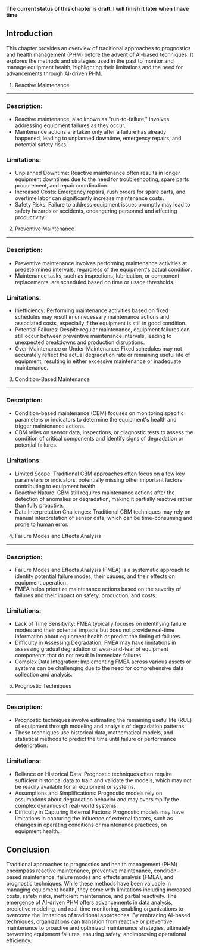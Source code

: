 **The current status of this chapter is draft. I will finish it later when I have time**

Introduction
------------

This chapter provides an overview of traditional approaches to prognostics and health management (PHM) before the advent of AI-based techniques. It explores the methods and strategies used in the past to monitor and manage equipment health, highlighting their limitations and the need for advancements through AI-driven PHM.

1. Reactive Maintenance
-----------------------

### Description:

* Reactive maintenance, also known as "run-to-failure," involves addressing equipment failures as they occur.
* Maintenance actions are taken only after a failure has already happened, leading to unplanned downtime, emergency repairs, and potential safety risks.

### Limitations:

* Unplanned Downtime: Reactive maintenance often results in longer equipment downtimes due to the need for troubleshooting, spare parts procurement, and repair coordination.
* Increased Costs: Emergency repairs, rush orders for spare parts, and overtime labor can significantly increase maintenance costs.
* Safety Risks: Failure to address equipment issues promptly may lead to safety hazards or accidents, endangering personnel and affecting productivity.

2. Preventive Maintenance
-------------------------

### Description:

* Preventive maintenance involves performing maintenance activities at predetermined intervals, regardless of the equipment's actual condition.
* Maintenance tasks, such as inspections, lubrication, or component replacements, are scheduled based on time or usage thresholds.

### Limitations:

* Inefficiency: Performing maintenance activities based on fixed schedules may result in unnecessary maintenance actions and associated costs, especially if the equipment is still in good condition.
* Potential Failures: Despite regular maintenance, equipment failures can still occur between preventive maintenance intervals, leading to unexpected breakdowns and production disruptions.
* Over-Maintenance or Under-Maintenance: Fixed schedules may not accurately reflect the actual degradation rate or remaining useful life of equipment, resulting in either excessive maintenance or inadequate maintenance.

3. Condition-Based Maintenance
------------------------------

### Description:

* Condition-based maintenance (CBM) focuses on monitoring specific parameters or indicators to determine the equipment's health and trigger maintenance actions.
* CBM relies on sensor data, inspections, or diagnostic tests to assess the condition of critical components and identify signs of degradation or potential failures.

### Limitations:

* Limited Scope: Traditional CBM approaches often focus on a few key parameters or indicators, potentially missing other important factors contributing to equipment health.
* Reactive Nature: CBM still requires maintenance actions after the detection of anomalies or degradation, making it partially reactive rather than fully proactive.
* Data Interpretation Challenges: Traditional CBM techniques may rely on manual interpretation of sensor data, which can be time-consuming and prone to human error.

4. Failure Modes and Effects Analysis
-------------------------------------

### Description:

* Failure Modes and Effects Analysis (FMEA) is a systematic approach to identify potential failure modes, their causes, and their effects on equipment operation.
* FMEA helps prioritize maintenance actions based on the severity of failures and their impact on safety, production, and costs.

### Limitations:

* Lack of Time Sensitivity: FMEA typically focuses on identifying failure modes and their potential impacts but does not provide real-time information about equipment health or predict the timing of failures.
* Difficulty in Assessing Degradation: FMEA may have limitations in assessing gradual degradation or wear-and-tear of equipment components that do not result in immediate failures.
* Complex Data Integration: Implementing FMEA across various assets or systems can be challenging due to the need for comprehensive data collection and analysis.

5. Prognostic Techniques
------------------------

### Description:

* Prognostic techniques involve estimating the remaining useful life (RUL) of equipment through modeling and analysis of degradation patterns.
* These techniques use historical data, mathematical models, and statistical methods to predict the time until failure or performance deterioration.

### Limitations:

* Reliance on Historical Data: Prognostic techniques often require sufficient historical data to train and validate the models, which may not be readily available for all equipment or systems.
* Assumptions and Simplifications: Prognostic models rely on assumptions about degradation behavior and may oversimplify the complex dynamics of real-world systems.
* Difficulty in Capturing External Factors: Prognostic models may have limitations in capturing the influence of external factors, such as changes in operating conditions or maintenance practices, on equipment health.

Conclusion
----------

Traditional approaches to prognostics and health management (PHM) encompass reactive maintenance, preventive maintenance, condition-based maintenance, failure modes and effects analysis (FMEA), and prognostic techniques. While these methods have been valuable in managing equipment health, they come with limitations including increased costs, safety risks, inefficient maintenance, and partial reactivity. The emergence of AI-driven PHM offers advancements in data analysis, predictive modeling, and real-time monitoring, enabling organizations to overcome the limitations of traditional approaches. By embracing AI-based techniques, organizations can transition from reactive or preventive maintenance to proactive and optimized maintenance strategies, ultimately preventing equipment failures, ensuring safety, andimproving operational efficiency.
